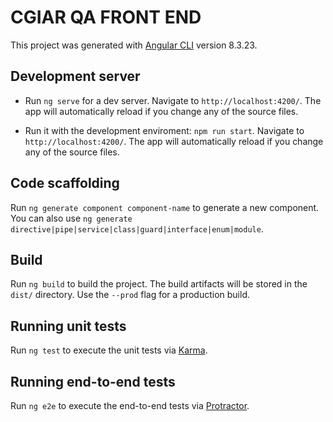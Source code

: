# CGIAR QA FRONT END

This project was generated with [Angular CLI](https://github.com/angular/angular-cli) version 8.3.23.

## Development server

- Run `ng serve` for a dev server. Navigate to `http://localhost:4200/`. The app will automatically reload if you change any of the source files.

- Run it with the development enviroment: `npm run start`.  Navigate to `http://localhost:4200/`. The app will automatically reload if you change any of the source files.

## Code scaffolding

Run `ng generate component component-name` to generate a new component. You can also use `ng generate directive|pipe|service|class|guard|interface|enum|module`.

## Build

Run `ng build` to build the project. The build artifacts will be stored in the `dist/` directory. Use the `--prod` flag for a production build.

## Running unit tests

Run `ng test` to execute the unit tests via [Karma](https://karma-runner.github.io).

## Running end-to-end tests

Run `ng e2e` to execute the end-to-end tests via [Protractor](http://www.protractortest.org/).